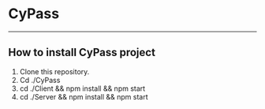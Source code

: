 # CyPass
--------------

## How to install CyPass project

1. Clone this repository.
2. Cd ./CyPass
3. cd ./Client && npm install && npm start
4. cd ./Server && npm install && npm start
